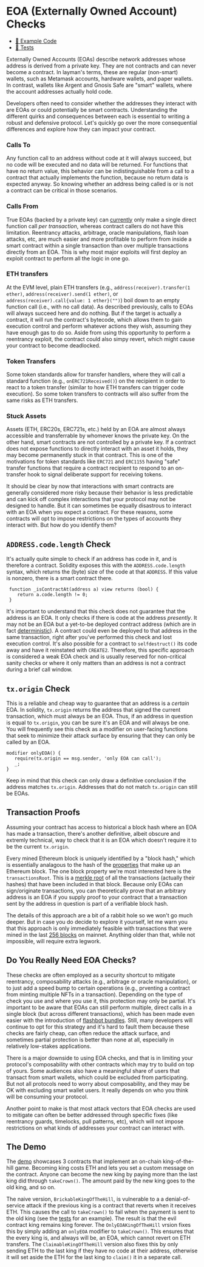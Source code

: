 # EOA (Externally Owned Account) Checks
- [📜 Example Code](./KingOfTheHill.sol)
- [🐞 Tests](../../test/KingOfTheHill.t.sol)

Externally Owned Accounts (EOAs) describe network addresses whose address is derived from a private key. They are not contracts and can never become a contract. In layman's terms, these are regular (non-smart) wallets, such as Metamask accounts, hardware wallets, and paper wallets. In contrast, wallets like Argent and Gnosis Safe are "smart" wallets, where the account addresses actually hold code.

Developers often need to consider whether the addresses they interact with are EOAs or could potentially be smart contracts. Understanding the different quirks and consequences between each is essential to writing a robust and defensive protocol. Let's quickly go over the more consequential differences and explore how they can impact your contract.

### Calls To
Any function call to an address without code at it will always succeed, but no code will be executed and no data will be returned. For functions that have no return value, this behavior can be indistinguishable from a call to a contract that actually implements the function, because no return data is expected anyway. So knowing whether an address being called is or is not a contract can be critical in those scenarios.

### Calls From
True EOAs (backed by a private key) can [currently](https://eips.ethereum.org/EIPS/eip-3074) only make a single direct function call *per transaction*, whereas contract callers do not have this limitation. Reentrancy attacks, arbitrage, oracle manipulations, flash loan attacks, etc, are much easier and more profitable to perform from inside a smart contract within a single transaction than over multiple transactions directly from an EOA. This is why most major exploits will first deploy an exploit contract to perform all the logic in one go.

### ETH transfers
At the EVM level, plain ETH transfers (e.g., `address(receiver).transfer(1 ether)`, `address(receiver).send(1 ether)`, or `address(receiver).call{value: 1 ether}("")`) boil down to an empty function call (i.e., with no call data). As described previously, calls to EOAs will always succeed here and do nothing. But if the target is actually a contract, it will run the contract's bytecode, which allows them to gain execution control and perform whatever actions they wish, assuming they have enough gas to do so. Aside from using this opportunity to perform a reentrancy exploit, the contract could also simpy revert, which might cause your contract to become deadlocked.

### Token Transfers
Some token standards allow for transfer handlers, where they will call a standard function (e.g., `onERC721Received()`) on the recipient in order to react to a token transfer (similar to how ETH transfers can trigger code execution). So some token transfers to contracts will also suffer from the same risks as ETH transfers.

### Stuck Assets
Assets (ETH, ERC20s, ERC721s, etc.) held by an EOA are almost always accessible and transferrable by whomever knows the private key. On the other hand, smart contracts are not controlled by a private key. If a contract does not expose functions to directly interact with an asset it holds, they may become permanently stuck in that contract. This is one of the motivations for token standards like `ERC721` and `ERC1155` having "safe" transfer functions that require a contract recipient to respond to an on-transfer hook to signal deliberate support for receiving tokens.

It should be clear by now that interactions with smart contracts are generally considered more risky because their behavior is less predictable and can kick off complex interactions that your protocol may not be designed to handle. But it can sometimes be equally disastrous to interact with an EOA when you expect a contract. For these reasons, some contracts will opt to impose restrictions on the types of accounts they interact with. But how do you identify them?

## `ADDRESS.code.length` Check
It's actually quite simple to check if an address has code in it, and is therefore a contract. Solidity exposes this with the `ADDRESS.code.length` syntax, which returns the (byte) size of the code at that `ADDRESS`. If this value is nonzero, there is a smart contract there.

```solidity
 function _isContractAt(address a) view returns (bool) {
    return a.code.length != 0;
 }
 ```

It's important to understand that this check does not guarantee that the address is an EOA. It only checks if there is code at the address *presently*. It may not be an EOA but a yet-to-be deployed contract address (which are in fact [deterministic](../factory-proofs/)). A contract could even be deployed to that address in the same transaction, right after you've performed this check and lost execution control. It's also possible for a contract to `selfdestruct()` its code away and have it reinstated with `CREATE2`. Therefore, this specific approach is considered a weak EOA check and is usually reserved for non-critical sanity checks or where it only matters than an address is not a contract during a brief call window.

 ## `tx.origin` Check
 This is a reliable and cheap way to guarantee that an address is a *certain* EOA. In solidity, `tx.origin` returns the address that signed the current transaction, which must always be an EOA. Thus, if an address in question is equal to `tx.origin`, you can be sure it's an EOA and will always be one. You will frequently see this check as a modifier on user-facing functions that seek to minimize their attack surface by ensuring that they can only be called by an EOA.
 
 ```solidity
 modifier onlyEOA() {
    require(tx.origin == msg.sender, 'only EOA can call');
    _;
 }
 ```
 
 Keep in mind that this check can only draw a definitive conclusion if the address matches `tx.origin`. Addresses that do not match `tx.origin` can still be EOAs.

 ## Transaction Proofs

 Assuming your contract has access to historical a block hash where an EOA has made a transaction, there's another definitive, albeit obscure and extremly technical, way to check that it is an EOA which doesn't require it to be the current `tx.origin`.

 Every mined Ethereum block is uniquely identified by a "block hash," which is essentially analagous to the hash of the [properties](https://ethereum.org/en/developers/docs/apis/json-rpc/#eth_getblockbyhash) that make up an Ethereum block. The one block property we're most interested here is the `transactionsRoot`. This is a [merkle root](../merkle-proofs/) of all the transactions (actually their hashes) that have been included in that block. Because only EOAs can sign/originate transactions, you can theoretically prove that an arbitrary address is an EOA if you supply proof to your contract that a transaction sent by the address in question is part of a verifiable block hash.
 
 The details of this approach are a bit of a rabbit hole so we won't go much deeper. But in case you do decide to explore it yourself, let me warn you that this approach is only immediately feasible with transactions that were mined in the last [256 blocks](https://docs.soliditylang.org/en/v0.8.17/units-and-global-variables.html#block-and-transaction-properties) on mainnet. Anything older than that, while not impossible, will require extra legwork. 

## Do You Really Need EOA Checks?
These checks are often employed as a security shortcut to mitigate reentrancy, composability attacks (e.g., arbitrage or oracle manipulation), or to just add a speed bump to certain operations (e.g., prventing a contract from minting multiple NFTs in a transaction). Depending on the type of check you use and where you use it, this protection may only be partial. It's important to be aware that EOAs can still perform multiple, direct calls in a single block (but across different transactions), which has been made even easier with the introduction of [flashbot bundles](https://docs.flashbots.net/flashbots-auction/searchers/advanced/understanding-bundles). Still, many developers will continue to opt for this strategy and it's hard to fault them because these checks are fairly cheap, can often reduce the attack surface, and sometimes partial protection is better than none at all, especially in relatively low-stakes applications.

There is a major downside to using EOA checks, and that is in limiting your protocol's composability with other contracts which may try to build on top of yours. Some audiences also have a meaningful share of users that transact from smart wallets, which could be excluded from participating. But not all protocols need to worry about composability, and they may be OK with excluding smart wallet users. It really depends on who you think will be consuming your protocol.

Another point to make is that most attack vectors that EOA checks are used to mitigate can often be better addressed through specific fixes (like reentrancy guards, timelocks, pull patterns, etc), which will not impose restrictions on what kinds of addresses your contract can interact with.

## The Demo
The [demo](./KingOfTheHill.sol) showcases 3 contracts that implement an on-chain king-of-the-hill game. Becoming king costs ETH and lets you set a custom message on the contract. Anyone can become the new king by paying more than the last king did through `takeCrown()`. The amount paid by the new king goes to the old king, and so on.

The naive version, `BrickableKingOfTheHill`, is vulnerable to a a denial-of-service attack if the previous king is a contract that reverts when it receives ETH. This causes the call to `takeCrown()` to fail when the payment is sent to the old king (see the [tests](../../test/KingOfTheHill.t.sol#L48) for an example). The result is that the evil contract king remains king forever. The `OnlyEOAKingOfTheHill` vrsion fixes this by simply adding an `onlyEOA` modifier to `takeCrown()`. This ensures that the every king is, and always will be, an EOA, which cannot revert on ETH transfers. The `ClaimableKingOfTheHill` version also fixes this by only sending ETH to the last king if they have no code at their address, otherwise it will set aside the ETH for the last king to `claim()` it in a separate call.